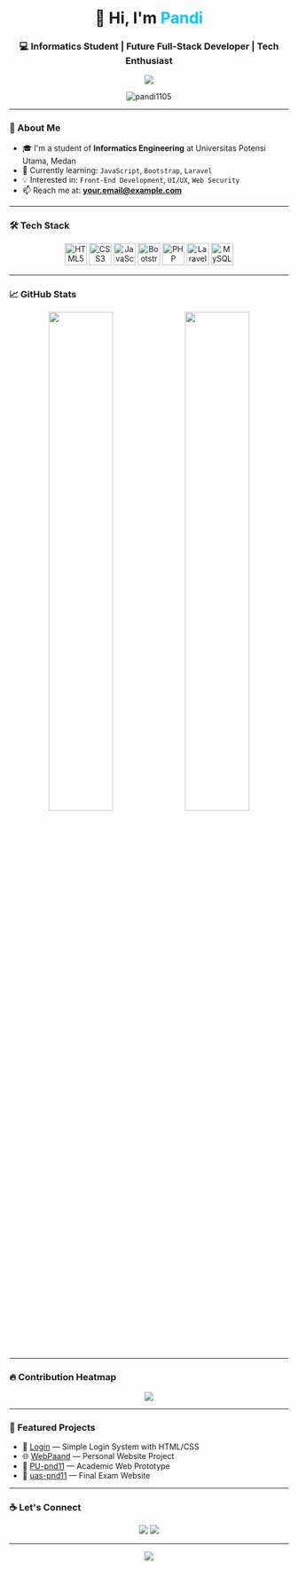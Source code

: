 <h1 align="center">👋 Hi, I'm <span style="color:#00C6FF;">Pandi</span></h1>
<h3 align="center">💻 Informatics Student | Future Full-Stack Developer | Tech Enthusiast</h3>

<p align="center">
  <img src="https://readme-typing-svg.herokuapp.com/?lines=Passionate+about+Web+Development;Loves+Clean+and+Minimalist+UI;Always+Learning+New+Techs&center=true&width=500&height=45&color=00C6FF&vCenter=true&size=20" />
</p>

<p align="center">
  <img src="https://komarev.com/ghpvc/?username=pandi1105&label=Profile%20views&color=00C6FF&style=flat" alt="pandi1105" />
</p>

---

### 🚀 About Me
- 🎓 I'm a student of **Informatics Engineering** at Universitas Potensi Utama, Medan
- 🌱 Currently learning: `JavaScript`, `Bootstrap`, `Laravel`
- 💡 Interested in: `Front-End Development`, `UI/UX`, `Web Security`
- 📫 Reach me at: **your.email@example.com**

---

### 🛠️ Tech Stack
<p align="center">
  <img src="https://cdn.jsdelivr.net/gh/devicons/devicon/icons/html5/html5-original.svg" height="40" alt="HTML5"/>
  <img src="https://cdn.jsdelivr.net/gh/devicons/devicon/icons/css3/css3-original.svg" height="40" alt="CSS3"/>
  <img src="https://cdn.jsdelivr.net/gh/devicons/devicon/icons/javascript/javascript-original.svg" height="40" alt="JavaScript"/>
  <img src="https://cdn.jsdelivr.net/gh/devicons/devicon/icons/bootstrap/bootstrap-plain.svg" height="40" alt="Bootstrap"/>
  <img src="https://cdn.jsdelivr.net/gh/devicons/devicon/icons/php/php-original.svg" height="40" alt="PHP"/>
  <img src="https://cdn.jsdelivr.net/gh/devicons/devicon/icons/laravel/laravel-plain.svg" height="40" alt="Laravel"/>
  <img src="https://cdn.jsdelivr.net/gh/devicons/devicon/icons/mysql/mysql-original.svg" height="40" alt="MySQL"/>
</p>

---

### 📈 GitHub Stats
<div align="center">
  <img src="https://github-readme-stats.vercel.app/api?username=pandi1105&show_icons=true&theme=tokyonight&hide_title=false&count_private=true&include_all_commits=true&line_height=24" width="48%"/>
  <img src="https://github-readme-streak-stats.herokuapp.com?user=pandi1105&theme=tokyonight&date_format=M%20j%5B%2C%20Y%5D" width="48%"/>
</div>

---

### 🔥 Contribution Heatmap
<p align="center">
  <img src="https://github-readme-activity-graph.cyclic.app/graph?username=pandi1105&theme=tokyo-night&bg_color=1a1b27&hide_border=true" />
</p>

---

### 📂 Featured Projects
- 🔐 [Login](https://github.com/Pandi1105/Login) — Simple Login System with HTML/CSS
- 🌐 [WebPaand](https://github.com/Pandi1105/WebPaand) — Personal Website Project
- 📘 [PU-pnd11](https://github.com/Pandi1105/PU-pnd11) — Academic Web Prototype
- 🧪 [uas-pnd11](https://github.com/Pandi1105/uas-pnd11) — Final Exam Website

---

### ☕ Let's Connect
<p align="center">
  <a href="mailto:your.email@example.com"><img src="https://img.shields.io/badge/Gmail-D14836?style=for-the-badge&logo=gmail&logoColor=white"/></a>
  <a href="https://www.linkedin.com/"><img src="https://img.shields.io/badge/LinkedIn-0A66C2?style=for-the-badge&logo=linkedin&logoColor=white"/></a>
</p>

---

<p align="center">
  <img src="https://capsule-render.vercel.app/api?type=waving&color=0:00C6FF,100:0072ff&height=100&section=footer"/>
</p>
